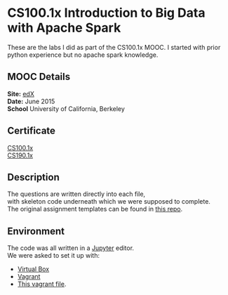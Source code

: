 # CS100.1x Introduction to Big Data with Apache Spark

These are the labs I did as part of the CS100.1x MOOC.
I started with prior python experience but no apache spark knowledge.

## MOOC Details
__Site:__ [edX](https://www.edx.org/course/introduction-big-data-apache-spark-uc-berkeleyx-cs100-1x)  
__Date:__ June 2015  
__School__ University of California, Berkeley  

## Certificate
[CS100.1x](https://s3.amazonaws.com/verify.edx.org/downloads/bc828109d5c747b790571144a623f732/Certificate.pdf)  
[CS190.1x](https://s3.amazonaws.com/verify.edx.org/downloads/666aa575bf6e4519a3ec0ef5e44c6841/Certificate.pdf)  

## Description 
The questions are written directly into each file,  
with skeleton code underneath which we were supposed to complete.  
The original assignment templates can be found in [this repo](https://github.com/spark-mooc/mooc-setup/).  

## Environment
The code was all written in a [Jupyter](https://jupyter.org/) editor.  
We were asked to set it up with:
 * [Virtual Box](https://www.virtualbox.org/)
 * [Vagrant](https://www.vagrantup.com/)
 * [This vagrant file](https://github.com/spark-mooc/mooc-setup/blob/master/Vagrantfile).  
